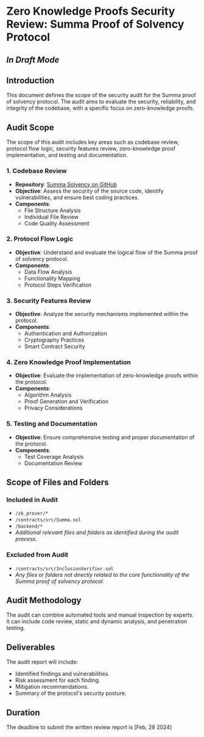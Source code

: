 # Zero Knowledge Proofs Security Review: Summa Proof of Solvency Protocol

## ***In Draft Mode***

## Introduction
This document defines the scope of the security audit for the Summa proof of solvency protocol. The audit aims to evaluate the security, reliability, and integrity of the codebase, with a specific focus on zero-knowledge proofs.

## Audit Scope
The scope of this audit includes key areas such as codebase review, protocol flow logic, security features review, zero-knowledge proof implementation, and testing and documentation.

### 1. Codebase Review
- **Repository**: [Summa Solvency on GitHub](https://github.com/summa-dev/summa-solvency)
- **Objective**: Assess the security of the source code, identify vulnerabilities, and ensure best coding practices.
- **Components**:
  - File Structure Analysis
  - Individual File Review
  - Code Quality Assessment

### 2. Protocol Flow Logic
- **Objective**: Understand and evaluate the logical flow of the Summa proof of solvency protocol.
- **Components**:
  - Data Flow Analysis
  - Functionality Mapping
  - Protocol Steps Verification

### 3. Security Features Review
- **Objective**: Analyze the security mechanisms implemented within the protocol.
- **Components**:
  - Authentication and Authorization
  - Cryptography Practices
  - Smart Contract Security

### 4. Zero Knowledge Proof Implementation
- **Objective**: Evaluate the implementation of zero-knowledge proofs within the protocol.
- **Components**:
  - Algorithm Analysis
  - Proof Generation and Verification
  - Privacy Considerations

### 5. Testing and Documentation
- **Objective**: Ensure comprehensive testing and proper documentation of the protocol.
- **Components**:
  - Test Coverage Analysis
  - Documentation Review

## Scope of Files and Folders
### Included in Audit
- `/zk_prover/*`
- `/contracts/src/Summa.sol`
- `/backend/*`
- *Additional relevant files and folders as identified during the audit process.*

### Excluded from Audit
- `/contracts/src/InclusionVerifier.sol`
- *Any files or folders not directly related to the core functionality of the Summa proof of solvency protocol.*

## Audit Methodology
The audit can combine automated tools and manual inspection by experts. It can include code review, static and dynamic analysis, and penetration testing.

## Deliverables
The audit report will include:
- Identified findings and vulnerabilities.
- Risk assessment for each finding.
- Mitigation recommendations.
- Summary of the protocol's security posture.

## Duration
The deadline to submit the written review report is [Feb, 28 2024]

